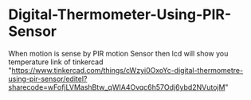 # Digital-Thermometer-Using-PIR-Sensor
When motion is sense by PIR motion Sensor then lcd will show you temperature
link of tinkercad "https://www.tinkercad.com/things/cWzyi0OxoYc-digital-thermometre-using-pir-sensor/editel?sharecode=wFofjLVMashBtw_qWIA4Ovqc6h57Odj6ybd2NVutojM"
